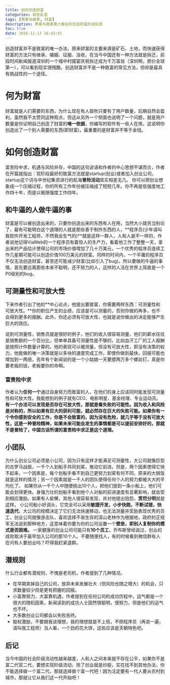 ```yaml
---
title: 如何创造财富
categories: 胡言乱语
tags: [黑客与画家, 财富]
description: 黑客与画家第六章如何创造财富的读后感
toc: true
date: 2016-11-13 16:43:41
---
```

创造财富并不是致富的唯一办法，原来财富的主要来源是矿石、土地，而快速获得财富的方法只有继承、婚姻、征服、没收，在当今中国还有一种方法就是拆迁，前段时间新闻报道深圳的一个城中村摆宴庆祝拆迁成为千万富翁（深圳啊，房价全球第一），可以看到现实很残酷，创造财富并不是一种致富的常见方法，但却是最具有挑战性的一个途径。

# 何为财富
财富就是人们需要的东西，为什么现在有人鼓吹只要有了用户数量，后期自然会盈利，虽然我不太赞同这种观点，但这从另外一个侧面也说明了一个问题，就是用户数量是你证明自己创造了财富的**唯一依据**，你编写的软件有一些人在用，这说明你创造出了一个别人需要的东西(即财富)，最重要的是财富并不等于金钱。

# 如何创造财富
富贵险中求，机遇与风险并存，中国的这句谚语和作者的中心思想不谋而合，作者在开篇就指出：现阶段最好的致富方法就是startup(创业)或者加入创业公司，startup这个词与中世纪集资进行的航海**冒险活动**其实相差无几。
你可以把创业想象成一个压缩过程，你的所有工作年份被压缩成了短短几年。你不再是低强度地工作四十年，而是以极限强度工作四年。

## 和牛逼的人做牛逼的事
财富是可以被创造出来的，只要你创造出来的东西有人在用，当然大小就另当别论了，最有可能明白这个道理的人就是那些善于制作东西的人，**程序员(少年请叫我软件开发工程师，不然我会生气的)**就是这样一群人，人和人是不一样的，作者说他记得ViaWeb的一个程序员有着惊人的生产力，看着他工作了整整一天，拿出来的产品估计使得公司的市场价值增加了几十万美元，一个优秀的程序员连续工作几星期可能可以创造价值100万美元的财富。同样的时间内，一个平庸的程序员不仅无法创造财富，甚至还可能减少财富(比如引入了bug)。所以要做的牛逼的事情，首先要远离那些本来不聪明，还不努力的人，这样的人活在世界上简直是一个P0级别的bug。


## 可测量性和可放大性
下来作者引出了他的**中心论点，他提出要致富，你需要两样东西：可测量性和可放大性。**你的职位产生的业绩，应该是可以测量的，否则你做的再多，也不会得到更多的报酬。此外，你还必须有可放大性，也就是说你做出的决定能够产生巨大的效应。

说到可测量性，销售员就是很好的例子，他们的收入很容易测量，他们的薪水往往是销售额的一个百分比，但单单具备可测量性是不够的，比如血汗工厂的工人报酬是按照计件数量计算的，他的表现可以被测量，但没有可放大性，即没有决策的权力，他能做的唯一决策就是以多块的速度完成工作，即使你做到最快，回报可能也增加到一两倍，去年有个新闻说的是一个小姑娘一天要摸两万多个螺丝钉，真是你要老板的钱，老板要你的命啊。

### 富贵险中求
作者认为**任何一个**通过自身努力而致富的人，在他们的身上应该同时能发现可测量性和可放大性。我能想到的例子就有CEO、电影明星、基金经理、专业运动员。**有一个办法可以发现是否存在可放大性，那就是看失败的可能性。因为收入和风险是对称的，所以如果有巨大的获利可能，就必然存在巨大的失败可能。如果你有一个令你感到安全的工作，你是不会致富的，因为没有危险，就几乎等于没有可放大性，这是一种冒险精神，如果未来可能会发生的事情都是可以提前安排好的，那就不是冒险了，中国古话所谓的富贵险中求正是这个道理。**

## 小团队
为什么创业公司必须是小公司，因为只有这样才能满足可测量性，大公司就像巨型的古罗马战舰，一千个人划船手共同划桨，推动它前进。但是，两个因素使得它快不起来，一个因素是，每个划船手看不到自己更努力划桨有何不同，原来的大锅饭就是这样的情况；另一个因素就是一千人的团队使得任何个人的努力都被大大的平均化了。
如果你从一千个人中随便挑出10个人，把他们放到一条小船上，他们可能会划得更快。身强力壮的划船手看到他个人对船的前进速度有显著影响，就会受到相应激励。如果有人偷懒，其他人很容易发现，并对他提出抱怨，**赏罚分明**就是这样。
小公司船小好调头，它完全可以采用**敏捷开发，小步快跑，不断试错，快速迭代**，大公司的规模决定了它们无法快速移动，也无法测量并奖励表现优秀的员工，创业公司就像游击队，喜欢选择不易生存的深山老林作为根据地，政府的正规军无法追到那种地方，这意味着你要为你的公司设置一个**壁垒，即别人复制你的模式是否困难。**
一家健康的创业公司可能只有**10个员工**，乔布斯曾经说过，创业的成败取决于最早加入公司的那10个人。不要随便找人，有的时候看到微信群有人在问有人要创业吗？吓得我赶紧退群。

## 潜规则
什么行业都有潜规则，不愧是老司机，作者提到了几种情况。
- 在早期卖掉自己的公司，放弃未来发展壮大（但风险也随之增大）的机会，只求数量较少但是更有把握的回报。
- 小富靠努力，大富靠机遇，作者提到在任何公司的成功历程中，运气都是一个很大的随机因素，新闻读到的成功人士固然很聪明，很努力，但是他们的运气也不坏。
- 大多数创业公司都会以失败告终。
- 股权激励，不要跟我谈理想，我的理想就是不上班，不把程序员（再说一遍，请叫我工程师）当人看，一个劲的花大饼，这些应该是天朝特色吧。

## 后记
当今中国的社会阶级流动性越来越差，人和人之间本来就不存在公平，如果你不是富二代官二代，要想实现阶级流动，除了创业就是炒股，实在找不到其他办法，你不能选择做一个富二代，那就选择做个富一代吧！因为注定要有一代人要从农村到城市，那就让它从我们这一代开始吧！